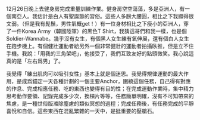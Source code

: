 12月26日晚上去健身房完成重量訓練作業。健身房空空蕩蕩，多是亞洲人，有一個南亞人。我估計是白人有聖誕節的習俗。這些人多膀大腰圓，相比之下我顯得很文弱。（但是我有髭鬚，男性氣概get！）有一位身材相比之下瘦小的亞洲人，穿了一件Korea Army（韓國陸軍）的黑色T Shirt，我猜這哥們和我一樣，也是個Soldier-Wannabe。幾乎沒有女生，有個黑人女生練有氧伸展，還有個白人女生在跑步機上。有個健壯運動者給另外一個非常健壯的運動者拍攝臥推，但是立不住手機。我說：「用我的三角架吧」，他接受了，我們互致友好的點頭微笑。我心說這真的是「左右爲男」了。

我覺得「練出肌肉可以吸引女性」基本上就是個迷思。我覺得規律運動的最大作用，是成爲錨定一天各種計劃的一個主要Anchor，圍繞這個任務，自己得有對應的作息、完成相應任務、吃的東西也變得有目的性；在完成運動作業時，集中精力思考動作要領、記錄完成多少次，換槓片等等，任務簡單明確，沒有不可知帶來的焦慮，是一種世俗版滌除塵慮的類似冥想的過程；完成任務後，有任務完成的平靜喜悅和自信。這些東西在混亂繁雜的一天中，是挺重要的壓艙石。

